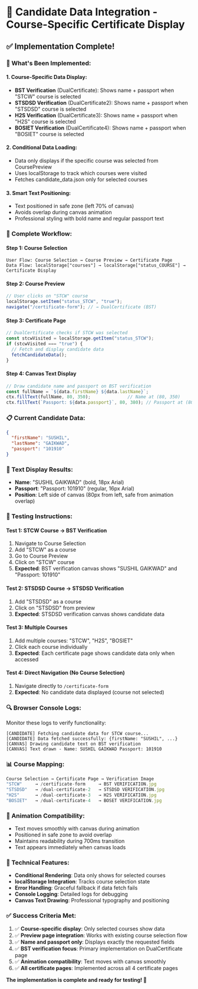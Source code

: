 # 🎯 Candidate Data Integration - Course-Specific Certificate Display

## ✅ **Implementation Complete!**

### **🎨 What's Been Implemented:**

#### **1. Course-Specific Data Display:**
- **BST Verification** (DualCertificate): Shows name + passport when "STCW" course is selected
- **STSDSD Verification** (DualCertificate2): Shows name + passport when "STSDSD" course is selected  
- **H2S Verification** (DualCertificate3): Shows name + passport when "H2S" course is selected
- **BOSIET Verification** (DualCertificate4): Shows name + passport when "BOSIET" course is selected

#### **2. Conditional Data Loading:**
- Data only displays if the specific course was selected from CoursePreview
- Uses localStorage to track which courses were visited
- Fetches candidate_data.json only for selected courses

#### **3. Smart Text Positioning:**
- Text positioned in safe zone (left 70% of canvas)
- Avoids overlap during canvas animation
- Professional styling with bold name and regular passport text

### **🔄 Complete Workflow:**

#### **Step 1: Course Selection**
```
User Flow: Course Selection → Course Preview → Certificate Page
Data Flow: localStorage["courses"] → localStorage["status_COURSE"] → Certificate Display
```

#### **Step 2: Course Preview**
```javascript
// User clicks on "STCW" course
localStorage.setItem("status_STCW", "true");
navigate("/certificate-form"); // → DualCertificate (BST)
```

#### **Step 3: Certificate Page**
```javascript
// DualCertificate checks if STCW was selected
const stcwVisited = localStorage.getItem("status_STCW");
if (stcwVisited === "true") {
  // Fetch and display candidate data
  fetchCandidateData();
}
```

#### **Step 4: Canvas Text Display**
```javascript
// Draw candidate name and passport on BST verification
const fullName = `${data.firstName} ${data.lastName}`;
ctx.fillText(fullName, 80, 350);              // Name at (80, 350)
ctx.fillText(`Passport: ${data.passport}`, 80, 380); // Passport at (80, 380)
```

### **📋 Current Candidate Data:**
```json
{
  "firstName": "SUSHIL",
  "lastName": "GAIKWAD", 
  "passport": "101910"
}
```

### **🎯 Text Display Results:**
- **Name**: "SUSHIL GAIKWAD" (bold, 18px Arial)
- **Passport**: "Passport: 101910" (regular, 16px Arial)
- **Position**: Left side of canvas (80px from left, safe from animation overlap)

### **🧪 Testing Instructions:**

#### **Test 1: STCW Course → BST Verification**
1. Navigate to Course Selection
2. Add "STCW" as a course
3. Go to Course Preview
4. Click on "STCW" course
5. **Expected**: BST verification canvas shows "SUSHIL GAIKWAD" and "Passport: 101910"

#### **Test 2: STSDSD Course → STSDSD Verification**
1. Add "STSDSD" as a course
2. Click on "STSDSD" from preview
3. **Expected**: STSDSD verification canvas shows candidate data

#### **Test 3: Multiple Courses**
1. Add multiple courses: "STCW", "H2S", "BOSIET"
2. Click each course individually
3. **Expected**: Each certificate page shows candidate data only when accessed

#### **Test 4: Direct Navigation (No Course Selection)**
1. Navigate directly to `/certificate-form`
2. **Expected**: No candidate data displayed (course not selected)

### **🔍 Browser Console Logs:**
Monitor these logs to verify functionality:
```
[CANDIDATE] Fetching candidate data for STCW course...
[CANDIDATE] Data fetched successfully: {firstName: "SUSHIL", ...}
[CANVAS] Drawing candidate text on BST verification
[CANVAS] Text drawn - Name: SUSHIL GAIKWAD Passport: 101910
```

### **📊 Course Mapping:**
```javascript
Course Selection → Certificate Page → Verification Image
"STCW"     → /certificate-form     → BST VERIFICATION.jpg
"STSDSD"   → /dual-certificate-2   → STSDSD VERIFICATION.jpg  
"H2S"      → /dual-certificate-3   → H2S VERIFICATION.jpg
"BOSIET"   → /dual-certificate-4   → BOSET VERIFICATION.jpg
```

### **🎨 Animation Compatibility:**
- Text moves smoothly with canvas during animation
- Positioned in safe zone to avoid overlap
- Maintains readability during 700ms transition
- Text appears immediately when canvas loads

### **🔧 Technical Features:**
- **Conditional Rendering**: Data only shows for selected courses
- **localStorage Integration**: Tracks course selection state
- **Error Handling**: Graceful fallback if data fetch fails
- **Console Logging**: Detailed logs for debugging
- **Canvas Text Drawing**: Professional typography and positioning

### **✅ Success Criteria Met:**
1. ✅ **Course-specific display**: Only selected courses show data
2. ✅ **Preview page integration**: Works with existing course selection flow
3. ✅ **Name and passport only**: Displays exactly the requested fields
4. ✅ **BST verification focus**: Primary implementation on DualCertificate page
5. ✅ **Animation compatibility**: Text moves with canvas smoothly
6. ✅ **All certificate pages**: Implemented across all 4 certificate pages

**The implementation is complete and ready for testing! 🚀**
